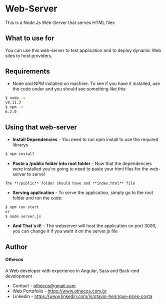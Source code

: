 # Web-Server
This is a Node.Js Web-Server that serves HTML files
## What to use for
You can use this web-server to test application and to deploy dynamic Web sites to host providers.
## Requirements
  - Node and NPM installed on machine. To see if you have it installed, use the code under and you should see something like this:
  ```sh
$ node -v
v8.11.3
$ npm -v
6.2.0
  ```
  
## Using that web-server
  - **Install Dependencies** - You need to run npm install to use the required librarys
  ```sh
  $ npm install
  ```
  - **Paste a /public folder into root folder** -  Now that the dependencies were installed you're going to need to paste your html files for the web-server to serve!
  
  ``The **/public** folder should have and **index.html** file``
  
  - **Serving application** - To serve the application, simply go to the root folder and run the code:
  ```sh
  $ npm run start
  or
  $ node server.js
  ```
  - **And That`s it!** - The webserver will host the application on port 3000, you can change it if you want it on the server.js file

## Author
#### Othecos
A Web developer with experience in Angular, Sass and Back-end development
- Contact - othecos@gmail.com
- Web Portofolio - https://www.othecos.com.br
- Linkedin - https://www.linkedin.com/in/otavio-henrique-pires-costa


